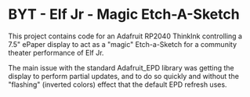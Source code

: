﻿# BYT - Elf Jr - Magic Etch-A-Sketch

This project contains code for an Adafruit RP2040 ThinkInk controlling a 7.5" ePaper display
to act as a "magic" Etch-a-Sketch for a community theater performance of Elf Jr.

The main issue with the standard Adafruit_EPD library was getting the display to perform
partial updates, and to do so quickly and without the "flashing" (inverted colors) effect
that the default EPD refresh uses.
